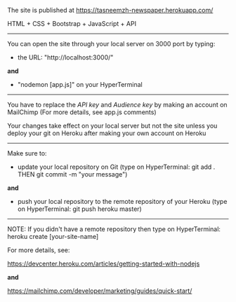 The site is published at https://tasneemzh-newspaper.herokuapp.com/

HTML + CSS + Bootstrap + JavaScript + API

-----------------

You can open the site through your local server on 3000 port by typing:

- the URL: "http://localhost:3000/"

**and** 

- "nodemon [app.js]" on your HyperTerminal

-----------------

You have to replace the *API key* and *Audience key* by making an account on MailChimp (For more details, see app.js comments)

Your changes take effect on your local server but not the site unless you deploy your git on Heroku after making your own account on Heroku

-----------------

Make sure to:

- update your local repository on Git (type on HyperTerminal: git add . THEN git commit -m "your message")

**and**

- push your local repository to the remote repository of your Heroku (type on HyperTerminal: git push heroku master)

-----------------

NOTE: If you didn't have a remote repository then type on HyperTerminal: heroku create [your-site-name]

For more details, see:

https://devcenter.heroku.com/articles/getting-started-with-nodejs

**and**

https://mailchimp.com/developer/marketing/guides/quick-start/
